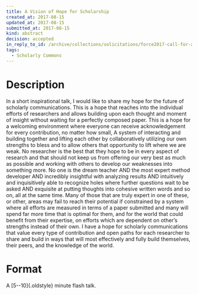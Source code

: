```yaml
---
title: A Vision of Hope for Scholarship
created_at: 2017-08-15
updated_at: 2017-08-15
submitted_at: 2017-08-15
kind: abstract
decision: accepted
in_reply_to_id: /archive/collections/solicitations/force2017-call-for-abstracts.warc.gz
tags:
  - Scholarly Commons
---
```


# Description

In a short inspirational talk, I would like to share my hope for the future of
scholarly communications. This is a hope that reaches into the individual
efforts of researchers and allows building upon each thought and moment of
insight without waiting for a perfectly composed paper. This is a hope for a
welcoming environment where everyone can receive acknowledgement for every
contribution, no matter how small, A system of interacting and building
together and lifting each other by collaboratively utilizing our own strengths
to bless and to allow others that opportunity to lift where we are weak. No
researcher is the best that they hope to be in every aspect of research and
that should not keep us from offering our very best as much as possible and
working with others to develop our weaknesses into something more. No one is
the dream teacher AND the most expert method developer AND incredibly
insightful with analyzing results AND intuitively and inquisitively able to
recognize holes where further questions wait to be asked AND exquisite at
putting thoughts into cohesive written words and so on, all at the same time.
Many of those that are truly expert in one of these, or other, areas may fail
to reach their potential if constrained by a system where all efforts are
measured in terms of a paper submitted and many will spend far more time that
is optimal for them, and for the world that could benefit from their expertise,
on efforts which are dependent on other’s strengths instead of their own. I
have a hope for scholarly communications that value every type of contribution
and open paths for each researcher to share and build in ways that will most
effectively and fully build themselves, their peers, and the knowledge of the
world.

# Format

A [5--10]{.oldstyle} minute flash talk.
